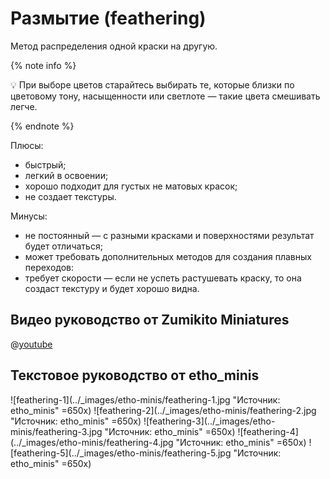 # Размытие (feathering)

Метод распределения одной краски на другую.

{% note info %}

💡 При выборе цветов старайтесь выбирать те, которые близки по цветовому тону, насыщенности или светлоте — такие цвета смешивать легче.

{% endnote %}

Плюсы:

- быстрый;
- легкий в освоении;
- хорошо подходит для густых не матовых красок;
- не создает текстуры.

Минусы:

- не постоянный — с разными красками и поверхностями результат будет отличаться;
- может требовать дополнительных методов для создания плавных переходов:
- требует скорости — если не успеть растушевать краску, то она создаст текстуру и будет хорошо видна.

## Видео руководство от Zumikito Miniatures

@[youtube](https://youtu.be/WgXiVUD1-PI?si=a_xI6kbTUwVlAx5s)

## Текстовое руководство от etho_minis

![feathering-1](../_images/etho-minis/feathering-1.jpg "Источник: etho_minis" =650x)
![feathering-2](../_images/etho-minis/feathering-2.jpg "Источник: etho_minis" =650x)
![feathering-3](../_images/etho-minis/feathering-3.jpg "Источник: etho_minis" =650x)
![feathering-4](../_images/etho-minis/feathering-4.jpg "Источник: etho_minis" =650x)
![feathering-5](../_images/etho-minis/feathering-5.jpg "Источник: etho_minis" =650x)
